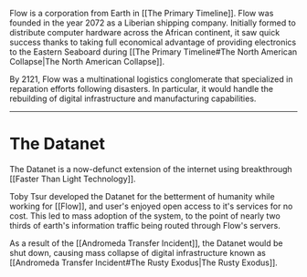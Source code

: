 Flow is a corporation from Earth in [[The Primary Timeline]]. Flow was founded in the year 2072 as a Liberian shipping company. Initially formed to distribute computer hardware across the African continent, it saw quick success thanks to taking full economical advantage of providing electronics to the Eastern Seaboard during [[The Primary Timeline#The North American Collapse|The North American Collapse]].

By 2121, Flow was a multinational logistics conglomerate that specialized in reparation efforts following disasters. In particular, it would handle the rebuilding of digital infrastructure and manufacturing capabilities.

---
# The Datanet
The Datanet is a now-defunct extension of the internet using breakthrough [[Faster Than Light Technology]]. 

Toby Tsur developed the Datanet for the betterment of humanity while working for [[Flow]], and user's enjoyed open access to it's services for no cost. This led to mass adoption of the system, to the point of nearly two thirds of earth's information traffic being routed through Flow's servers.

As a result of the [[Andromeda Transfer Incident]], the Datanet would be shut down, causing mass collapse of digital infrastructure known as [[Andromeda Transfer Incident#The Rusty Exodus|The Rusty Exodus]].